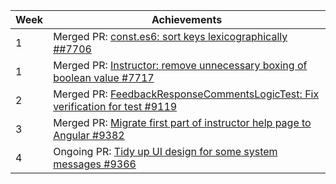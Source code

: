 Week | Achievements
---- | ------------
1 | Merged PR: [const.es6: sort keys lexicographically ##7706]()
1 | Merged PR: [Instructor: remove unnecessary boxing of boolean value #7717]()
2 | Merged PR: [FeedbackResponseCommentsLogicTest: Fix verification for test #9119]()
3 | Merged PR: [Migrate first part of instructor help page to Angular #9382]()
4 | Ongoing PR: [Tidy up UI design for some system messages #9366]() 